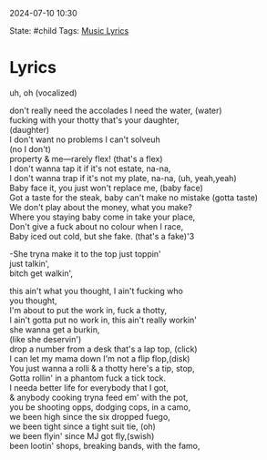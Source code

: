 
2024-07-10 10:30 

State: #child
Tags: [Music Lyrics](Music%20Lyrics.md)
# Lyrics

  
<intro>  
  
uh, oh (vocalized)  
  
don't really need the accolades I need the water, (water)  
fucking with your thotty that's your daughter,  
(daughter)  
I don't want no problems I can't solveuh  
(no I don't)  
property & me—rarely flex! (that's a flex)  
I don't wanna tap it if it's not estate, na-na,  
I don't wanna trap if it's not my plate, na-na, (uh, yeah,yeah)  
Baby face it, you just won't replace me, (baby face)  
Got a taste for the steak, baby can't make no mistake (gotta taste)  
We don't play about the money, what you make?  
Where you staying baby come in take your place,  
Don't give a fuck about no colour when I race,  
Baby iced out cold, but she fake. (that's a fake)'3  
  
-She tryna make it to the top just toppin'  
just talkin',  
bitch get walkin',  
  
this ain't what you thought, I ain't fucking who  
you thought,  
I'm about to put the work in, fuck a thotty,  
I ain't gotta put no work in, this ain't really workin'  
she wanna get a burkin,  
(like she deservin')  
drop a number from a desk that's a lap top, (click)  
I can let my mama down I'm not a flip flop,(disk)  
You just wanna a rolli & a thotty here's a tip, stop,  
Gotta rollin' in a phantom fuck a tick tock.  
I needa better life for everybody that I got,  
& anybody cooking tryna feed em' with the pot,  
you be shooting opps, dodging cops, in a camo,  
we been high since the six dropped fuego,  
we been tight since a tight suit tie, (oh)  
we been flyin' since MJ got fly,(swish)  
been lootin' shops, breaking bands, with the famo,